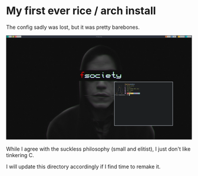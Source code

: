 # My first ever rice / arch install

The config sadly was lost, but it was pretty barebones.

![](./first_arch_install.png)

While I agree with the suckless philosophy (small and elitist), 
I just don't like tinkering C.

I will update this directory accordingly if I find time to remake it.
